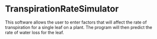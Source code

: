 TranspirationRateSimulator
==========================

This software allows the user to enter factors that will affect the rate of transpiration for a single leaf on a plant. The program will then predict the rate of water loss for the leaf.
